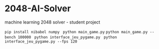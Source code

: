 # 2048-AI-Solver
machine learning 2048 solver - student project

```pip install nibabel numpy ```
```python main_game.py```
```python main_game.py --bench 100000 ```
```python interface_jeu_pygame.py ```
```python interface_jeu_pygame.py --fps 120 ```

